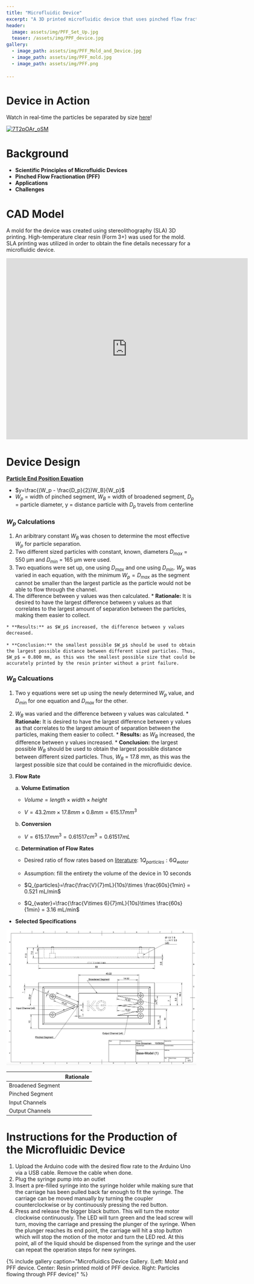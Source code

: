 ```yaml
---
title: "Microfluidic Device"
excerpt: "A 3D printed microfluidic device that uses pinched flow fractionation to separate particles."
header:
  image: assets/img/PFF_Set_Up.jpg
  teaser: /assets/img/PPF_device.jpg
gallery:
  - image_path: assets/img/PFF_Mold_and_Device.jpg
  - image_path: assets/img/PFF_mold.jpg
  - image_path: assets/img/PFF.png
   
---
```


# Device in Action
Watch in real-time the particles be separated by size [here](https://youtu.be/7T2pOAr_oSM)!

[![7T2pOAr_oSM](https://img.youtube.com/vi/7T2pOAr_oSM/0.jpg)](https://youtu.be/7T2pOAr_oSM)


# Background 

* **Scientific Principles of Microfluidic Devices** 
* **Pinched Flow Fractionation (PFF)**
* **Applications**  
* **Challenges** 

# CAD Model
A mold for the device was created using stereolithography (SLA) 3D printing. High-temperature clear resin (Form 3+) was used for the mold. SLA printing was utilized in order to obtain the fine details necessary for a microfluidic device. 
<iframe src="https://vanderbilt643.autodesk360.com/shares/public/SH286ddQT78850c0d8a4aa3385128126c77e?mode=embed" width="640" height="480" allowfullscreen="true" webkitallowfullscreen="true" mozallowfullscreen="true"  frameborder="0"></iframe>

# Device Design
**[Particle End Position Equation](https://pubs.acs.org/doi/10.1021/ac049863r)**

  * $y=\frac{(W_p - \frac{D_p}{2})W_B}{W_p}$
  * $W_p$ = width of pinched segment, $W_B$ = width of broadened segment, $D_p$ = particle diameter, y = distance particle with $D_p$ travels from centerline

### **$W_p$ Calculations**
  1. An aribitrary constant $W_B$ was chosen to determine the most effective $W_p$ for particle separation. 
  2. Two different sized particles with constant, known, diameters $D_{max}$ = 550 µm and $D_{min}$ = 165 µm were used. 
  3. Two equations were set up, one using $D_{max}$ and one using $D_{min}$. $W_p$ was varied in each equation, with the minimum $W_p = D_{max}$ as the segment cannot be smaller than the largest particle as the particle would not be able to flow through the channel. 
  4. The difference between y values was then calculated. 
    * **Rationale:** It is desired to have the largest difference between y values as that correlates to the largest amount of separation between the particles, making them easier to collect.

    * **Results:** as $W_p$ increased, the difference between y values decreased.

    * **Conclusion:** the smallest possible $W_p$ should be used to obtain the largest possible distance between different sized particles. Thus, $W_p$ = 0.800 mm, as this was the smallest possible size that could be accurately printed by the resin printer without a print failure.

### **$W_B$ Calcuations**
  1. Two y equations were set up using the newly determined $W_p$ value, and $D_{min}$ for one equation and $D_{max}$ for the other.
  2. $W_B$ was varied and the difference between y values was calculated.
    * **Rationale:** It is desired to have the largest difference between y values as that correlates to the largest amount of separation between the particles, making them easier to collect.
    * **Results:** as $W_B$ increased, the difference between y values increased.
    * **Conclusion:** the largest possible $W_B$ should be used to obtain the largest possible distance between different sized particles. Thus, $W_B$ = 17.8 mm, as this was the largest possible size that could be contained in the microfluidic device.

2. **Flow Rate**

    a. **Volume Estimation**
      * $Volume = length\times width\times height$ 

      * $V= 43.2 mm\times 17.8 mm\times 0.8 mm = 615.17 mm^3$  

    b. **Conversion**  
      * $V = 615.17 mm^3 = 0.61517 cm^3 = 0.61517 mL$  

    c. **Determination of Flow Rates**  
      * Desired ratio of flow rates based on [literature](https://pubs.acs.org/doi/10.1021/ac049863r): $1Q_{particles}:6Q_{water}$
          
      * Assumption: fill the entirety the volume of the device in 10 seconds
  
      * $Q_{particles}=\frac{\frac{V}{7}mL}{10s}\times \frac{60s}{1min} = 0.521 mL/min$
  
      * $Q_{water}=\frac{\frac{V\times 6}{7}mL}{10s}\times \frac{60s}{1min} = 3.16 mL/min$

* **Selected Specifications**

 ![Selected Spefifications](/assets/img/PFF_Drawing.jpg)

|                   | Rationale |
| ----------------- | ------- | 
| Broadened Segment |  |
| Pinched Segment   |  |
| Input Channels    |  |
| Output Channels   |  |


# Instructions for the Production of the Microfluidic Device

1. Upload the Arduino code with the desired flow rate to the Arduino Uno via a USB cable. Remove the cable when done.
2. Plug the syringe pump into an outlet
3. Insert a pre-filled syringe into the syringe holder while making sure that the carriage has been pulled back far enough to fit the syringe. The carriage can be moved manually by turning the coupler counterclockwise or by continuously pressing the red button. 
4. Press and release the bigger black button. This will turn the motor clockwise continuously. The LED will turn green and the lead screw will turn, moving the carriage and pressing the plunger of the syringe. When the plunger reaches its end point, the carriage will hit a stop button which will stop the motion of the motor and turn the LED red. At this point, all of the liquid should be dispensed from the syringe and the user can repeat the operation steps for new syringes.

{% include gallery caption="Microfluidics Device Gallery. (Left: Mold and PFF device. Center: Resin printed mold of PFF device. Right: Particles flowing through PFF device)" %}
